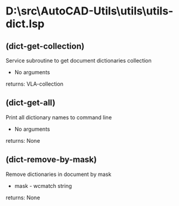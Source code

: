 # D:\src\AutoCAD-Utils\utils\utils-dict.lsp
## (dict-get-collection)
Service subroutine to get document dictionaries collection
* No arguments
returns: VLA-collection
## (dict-get-all)
Print all dictionary names to command line
* No arguments
returns: None
## (dict-remove-by-mask)
Remove dictionaries in document by mask
* mask - wcmatch string
returns: None
